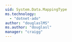 ```yaml
---
uid: System.Data.MappingType
ms.technology: 
  - "dotnet-ado"
author: "douglaslMS"
ms.author: "douglasl"
manager: "craigg"
---
```


